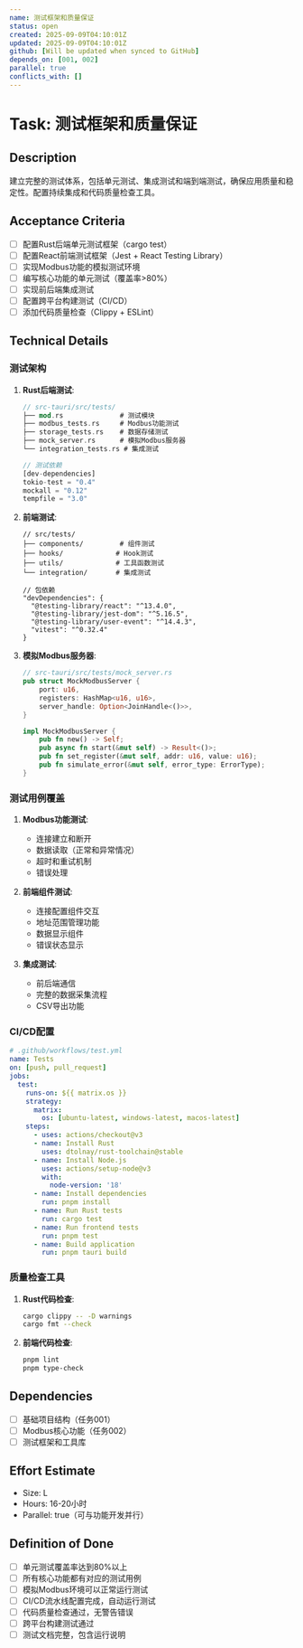 ```yaml
---
name: 测试框架和质量保证
status: open
created: 2025-09-09T04:10:01Z
updated: 2025-09-09T04:10:01Z
github: [Will be updated when synced to GitHub]
depends_on: [001, 002]
parallel: true
conflicts_with: []
---
```


# Task: 测试框架和质量保证

## Description

建立完整的测试体系，包括单元测试、集成测试和端到端测试，确保应用质量和稳定性。配置持续集成和代码质量检查工具。

## Acceptance Criteria

- [ ] 配置Rust后端单元测试框架（cargo test）
- [ ] 配置React前端测试框架（Jest + React Testing Library）
- [ ] 实现Modbus功能的模拟测试环境
- [ ] 编写核心功能的单元测试（覆盖率>80%）
- [ ] 实现前后端集成测试
- [ ] 配置跨平台构建测试（CI/CD）
- [ ] 添加代码质量检查（Clippy + ESLint）

## Technical Details

### 测试架构

1. **Rust后端测试**:
   ```rust
   // src-tauri/src/tests/
   ├── mod.rs              # 测试模块
   ├── modbus_tests.rs     # Modbus功能测试
   ├── storage_tests.rs    # 数据存储测试
   ├── mock_server.rs      # 模拟Modbus服务器
   └── integration_tests.rs # 集成测试
   
   // 测试依赖
   [dev-dependencies]
   tokio-test = "0.4"
   mockall = "0.12"
   tempfile = "3.0"
   ```

2. **前端测试**:
   ```tsx
   // src/tests/
   ├── components/         # 组件测试
   ├── hooks/             # Hook测试
   ├── utils/             # 工具函数测试
   └── integration/       # 集成测试
   
   // 包依赖
   "devDependencies": {
     "@testing-library/react": "^13.4.0",
     "@testing-library/jest-dom": "^5.16.5",
     "@testing-library/user-event": "^14.4.3",
     "vitest": "^0.32.4"
   }
   ```

3. **模拟Modbus服务器**:
   ```rust
   // src-tauri/src/tests/mock_server.rs
   pub struct MockModbusServer {
       port: u16,
       registers: HashMap<u16, u16>,
       server_handle: Option<JoinHandle<()>>,
   }
   
   impl MockModbusServer {
       pub fn new() -> Self;
       pub async fn start(&mut self) -> Result<()>;
       pub fn set_register(&mut self, addr: u16, value: u16);
       pub fn simulate_error(&mut self, error_type: ErrorType);
   }
   ```

### 测试用例覆盖

1. **Modbus功能测试**:
   - 连接建立和断开
   - 数据读取（正常和异常情况）
   - 超时和重试机制
   - 错误处理

2. **前端组件测试**:
   - 连接配置组件交互
   - 地址范围管理功能
   - 数据显示组件
   - 错误状态显示

3. **集成测试**:
   - 前后端通信
   - 完整的数据采集流程
   - CSV导出功能

### CI/CD配置

```yaml
# .github/workflows/test.yml
name: Tests
on: [push, pull_request]
jobs:
  test:
    runs-on: ${{ matrix.os }}
    strategy:
      matrix:
        os: [ubuntu-latest, windows-latest, macos-latest]
    steps:
      - uses: actions/checkout@v3
      - name: Install Rust
        uses: dtolnay/rust-toolchain@stable
      - name: Install Node.js
        uses: actions/setup-node@v3
        with:
          node-version: '18'
      - name: Install dependencies
        run: pnpm install
      - name: Run Rust tests
        run: cargo test
      - name: Run frontend tests
        run: pnpm test
      - name: Build application
        run: pnpm tauri build
```

### 质量检查工具

1. **Rust代码检查**:
   ```bash
   cargo clippy -- -D warnings
   cargo fmt --check
   ```

2. **前端代码检查**:
   ```bash
   pnpm lint
   pnpm type-check
   ```

## Dependencies

- [ ] 基础项目结构（任务001）
- [ ] Modbus核心功能（任务002）
- [ ] 测试框架和工具库

## Effort Estimate

- Size: L
- Hours: 16-20小时
- Parallel: true（可与功能开发并行）

## Definition of Done

- [ ] 单元测试覆盖率达到80%以上
- [ ] 所有核心功能都有对应的测试用例
- [ ] 模拟Modbus环境可以正常运行测试
- [ ] CI/CD流水线配置完成，自动运行测试
- [ ] 代码质量检查通过，无警告错误
- [ ] 跨平台构建测试通过
- [ ] 测试文档完整，包含运行说明